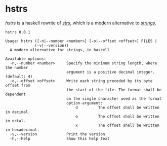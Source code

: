 # hstrs
*hstrs* is a haskell rewrite of [*strs*](https://github.com/rrybarczyk/strs.git), which is a modern alternative to [*strings*](https://linux.die.net/man/1/strings).

```
hstrs 0.0.1

Usage: hstrs ([-n|--number <number>] [-o|--offset <offset>] FILES |
             (-v|--version))
  A modern alternative for strings, in haskell

Available options:
  -n,--number <number>     Specify the minimum string length, where the number
                           argument is a positive decimal integer. (default: 4)
  -o,--offset <offset>     Write each string preceded by its byte offset from
                           the start of the file. The format shall be dependent
                           on the single character used as the format
                           option-argument:
                               d         The offset shall be written in decimal.
                               o         The offset shall be written in octal.
                               x         The offset shall be written in hexadecimal.
  -v,--version             Print the version
  -h,--help                Show this help text
```
